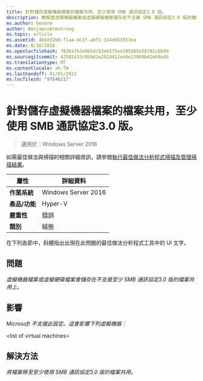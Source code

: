 ```yaml
---
title: 針對儲存虛擬機器檔案的檔案共用，至少使用 SMB 通訊協定3.0 版。
description: 瞭解當虛擬機器檔案或虛擬硬碟檔案儲存在不支援 SMB 通訊協定3.0 版的檔案共用時，該怎麼辦。
ms.author: benarm
author: BenjaminArmstrong
ms.topic: article
ms.assetid: 4bb832b8-f1aa-4c1f-a0f2-324dd53553ea
ms.date: 8/16/2016
ms.openlocfilehash: 783ba7b2e8b5dc83eb575ee395d85e58701c0b89
ms.sourcegitcommit: 42581433c0bb62e291d412ee9e13869b42e69a4b
ms.translationtype: MT
ms.contentlocale: zh-TW
ms.lasthandoff: 01/01/2021
ms.locfileid: "97846217"
---
```

# <a name="use-at-least-smb-protocol-version-30-for-file-shares-that-store-files-for-virtual-machines"></a>針對儲存虛擬機器檔案的檔案共用，至少使用 SMB 通訊協定3.0 版。

>適用於：Windows Server 2016

如需最佳做法與掃描的相關詳細資訊，請參閱[執行最佳做法分析程式掃描及管理掃描結果](https://go.microsoft.com/fwlink/p/?LinkID=223177)。

|屬性|詳細資料|
|-|-|
|**作業系統**|Windows Server 2016|
|**產品/功能**|Hyper-V|
|**嚴重性**|錯誤|
|**類別**|組態|

在下列各節中，斜體指出出現在此問題的最佳做法分析程式工具中的 UI 文字。

## <a name="issue"></a>**問題**
*虛擬機器檔案或虛擬硬碟檔案會儲存在不支援至少 SMB 通訊協定3.0 版的檔案共用上。*

## <a name="impact"></a>**影響**
*Microsoft 不支援此設定。這會影響下列虛擬機器：*

\<list of virtual machines>

## <a name="resolution"></a>**解決方法**
*將檔案移至至少使用 SMB 通訊協定3.0 版的檔案共用。*



